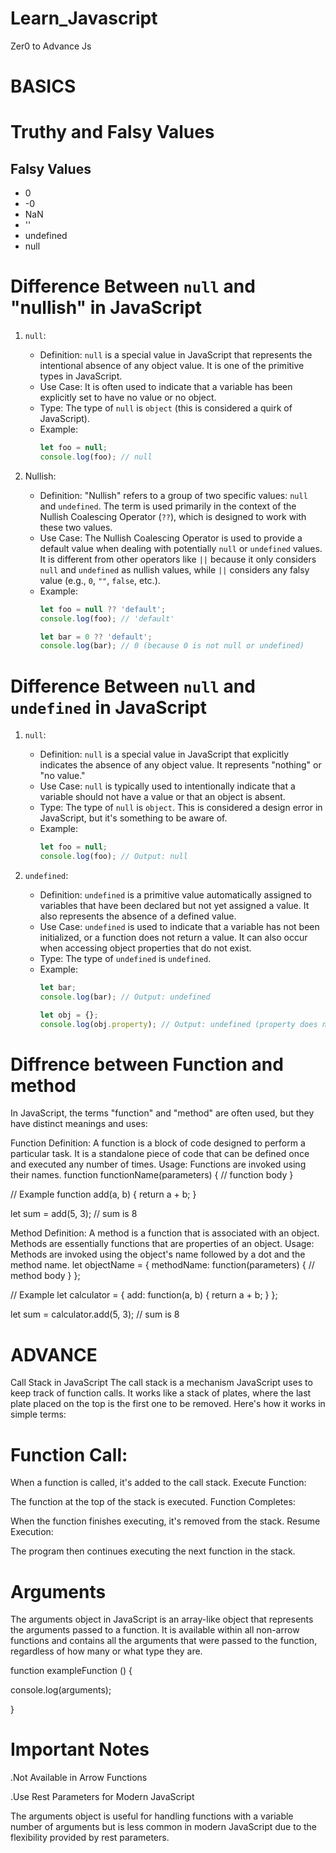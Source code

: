 # Learn_Javascript
Zer0 to Advance Js

# BASICS
<h1>Truthy and Falsy Values</h1>
    <h2>Falsy Values</h2>
    <ul>
      <li>0</li>
      <li>-0</li>
      <li>NaN</li>
      <li>''</li>
      <li>undefined</li>
      <li>null</li>
    </ul>
    
# Difference Between `null` and "nullish" in JavaScript

1. `null`:
   - Definition: `null` is a special value in JavaScript that represents the intentional absence of any object value. It is one of the primitive types in JavaScript.
   - Use Case: It is often used to indicate that a variable has been explicitly set to have no value or no object.
   - Type: The type of `null` is `object` (this is considered a quirk of JavaScript).
   - Example:
     ```javascript
     let foo = null;
     console.log(foo); // null
     ```

2. Nullish:
   - Definition: "Nullish" refers to a group of two specific values: `null` and `undefined`. The term is used primarily in the context of the Nullish Coalescing Operator (`??`), which is designed to work with these two values.
   - Use Case: The Nullish Coalescing Operator is used to provide a default value when dealing with potentially `null` or `undefined` values. It is different from other operators like `||` because it only considers `null` and `undefined` as nullish values, while `||` considers any falsy value (e.g., `0`, `""`, `false`, etc.).
   - Example:
     ```javascript
     let foo = null ?? 'default';
     console.log(foo); // 'default'

     let bar = 0 ?? 'default';
     console.log(bar); // 0 (because 0 is not null or undefined)


# Difference Between `null` and `undefined` in JavaScript

1. `null`:
   - Definition: `null` is a special value in JavaScript that explicitly indicates the absence of any object value. It represents "nothing" or "no value."
   - Use Case: `null` is typically used to intentionally indicate that a variable should not have a value or that an object is absent.
   - Type: The type of `null` is `object`. This is considered a design error in JavaScript, but it's something to be aware of.
   - Example:
     ```javascript
     let foo = null;
     console.log(foo); // Output: null
     ```

2. `undefined`:
   - Definition: `undefined` is a primitive value automatically assigned to variables that have been declared but not yet assigned a value. It also represents the absence of a defined value.
   - Use Case: `undefined` is used to indicate that a variable has not been initialized, or a function does not return a value. It can also occur when accessing object properties that do not exist.
   - Type: The type of `undefined` is `undefined`.
   - Example:
     ```javascript
     let bar;
     console.log(bar); // Output: undefined

     let obj = {};
     console.log(obj.property); // Output: undefined (property does not exist)
     ```

# Diffrence between Function and method

In JavaScript, the terms "function" and "method" are often used, but they have distinct meanings and uses:

Function
Definition: A function is a block of code designed to perform a particular task. It is a standalone piece of code that can be defined once and executed any number of times.
Usage: Functions are invoked using their names.
function functionName(parameters) {
  // function body
}

// Example
function add(a, b) {
  return a + b;
}

let sum = add(5, 3); // sum is 8

Method
Definition: A method is a function that is associated with an object. Methods are essentially functions that are properties of an object.
Usage: Methods are invoked using the object's name followed by a dot and the method name.
let objectName = {
  methodName: function(parameters) {
    // method body
  }
};

// Example
let calculator = {
  add: function(a, b) {
    return a + b;
  }
};

let sum = calculator.add(5, 3); // sum is 8

# ADVANCE

Call Stack in JavaScript
The call stack is a mechanism JavaScript uses to keep track of function calls. It works like a stack of plates, where the last plate placed on the top is the first one to be removed. Here's how it works in simple terms:

# Function Call:                                                                                                                     
When a function is called, it's added to the call stack.
Execute Function:

The function at the top of the stack is executed.
Function Completes:

When the function finishes executing, it's removed from the stack.
Resume Execution:

The program then continues executing the next function in the stack.

# Arguments
The arguments object in JavaScript is an array-like object that represents the arguments passed to a function. It is available within all non-arrow functions and contains all the arguments that were passed to the function, regardless of how many or what type they are.

function exampleFunction ()
{

  console.log(arguments);
  
}
# Important Notes
.Not Available in Arrow Functions

.Use Rest Parameters for Modern JavaScript

The arguments object is useful for handling functions with a variable number of arguments but is less common in modern JavaScript due to the flexibility provided by rest parameters.


